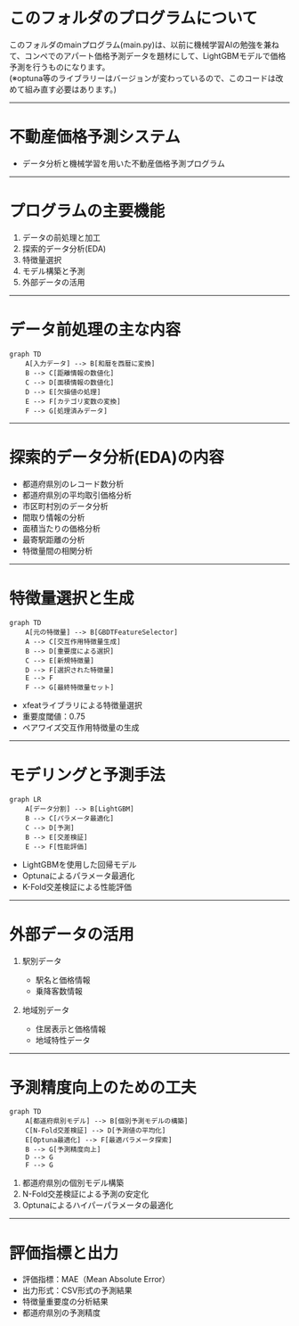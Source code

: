 # このフォルダのプログラムについて

このフォルダのmainプログラム(main.py)は、以前に機械学習AIの勉強を兼ねて、コンペでのアパート価格予測データを題材にして、LightGBMモデルで価格予測を行うものになります。<br>
(※optuna等のライブラリーはバージョンが変わっているので、このコードは改めて組み直す必要はあります。)


<!-- ## 概要 -->
<!-- ---
marp: true
theme: default -->
---

# 不動産価格予測システム
- データ分析と機械学習を用いた不動産価格予測プログラム

---

# プログラムの主要機能

1. データの前処理と加工
2. 探索的データ分析(EDA)
3. 特徴量選択
4. モデル構築と予測
5. 外部データの活用

---

# データ前処理の主な内容

```mermaid
graph TD
    A[入力データ] --> B[和暦を西暦に変換]
    B --> C[距離情報の数値化]
    C --> D[面積情報の数値化]
    D --> E[欠損値の処理]
    E --> F[カテゴリ変数の変換]
    F --> G[処理済みデータ]
```

---

# 探索的データ分析(EDA)の内容

- 都道府県別のレコード数分析
- 都道府県別の平均取引価格分析
- 市区町村別のデータ分析
- 間取り情報の分析
- 面積当たりの価格分析
- 最寄駅距離の分析
- 特徴量間の相関分析

---

# 特徴量選択と生成

```mermaid
graph TD
    A[元の特徴量] --> B[GBDTFeatureSelector]
    A --> C[交互作用特徴量生成]
    B --> D[重要度による選択]
    C --> E[新規特徴量]
    D --> F[選択された特徴量]
    E --> F
    F --> G[最終特徴量セット]
```

- xfeatライブラリによる特徴量選択
- 重要度閾値：0.75
- ペアワイズ交互作用特徴量の生成

---

# モデリングと予測手法

```mermaid
graph LR
    A[データ分割] --> B[LightGBM]
    B --> C[パラメータ最適化]
    C --> D[予測]
    B --> E[交差検証]
    E --> F[性能評価]
```

- LightGBMを使用した回帰モデル
- Optunaによるパラメータ最適化
- K-Fold交差検証による性能評価

---

# 外部データの活用

1. 駅別データ
   - 駅名と価格情報
   - 乗降客数情報

2. 地域別データ
   - 住居表示と価格情報
   - 地域特性データ

---

# 予測精度向上のための工夫

```mermaid
graph TD
    A[都道府県別モデル] --> B[個別予測モデルの構築]
    C[N-Fold交差検証] --> D[予測値の平均化]
    E[Optuna最適化] --> F[最適パラメータ探索]
    B --> G[予測精度向上]
    D --> G
    F --> G
```

1. 都道府県別の個別モデル構築
2. N-Fold交差検証による予測の安定化
3. Optunaによるハイパーパラメータの最適化

---

# 評価指標と出力

- 評価指標：MAE（Mean Absolute Error）
- 出力形式：CSV形式の予測結果
- 特徴量重要度の分析結果
- 都道府県別の予測精度



<!-- ![図1](./work/slide_01.png)

![図2](./work/slide_02.png)

![図3](./work/slide_03.png)

![図4](./work/slide_04.png)

![図5](./work/slide_05.png) -->

<!-- ## 内容

main.pyで実装している内容は下記になります。<br>

- EDAでデータの内容を把握する
- 前処理で学習データの分割や、データ型をカテゴリカルや数値に変換する
- LightGBMモデルで価格予測する、もしくはoptunaでパラメータを最適化したLightGBMモデルで価格予測する -->
